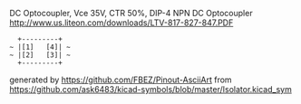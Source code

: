DC Optocoupler, Vce 35V, CTR 50%, DIP-4
NPN DC Optocoupler
http://www.us.liteon.com/downloads/LTV-817-827-847.PDF


	  +---------+
	~ |[1]   [4]| ~
	~ |[2]   [3]| ~
	  +---------+


generated by https://github.com/FBEZ/Pinout-AsciiArt from https://github.com/ask6483/kicad-symbols/blob/master/Isolator.kicad_sym